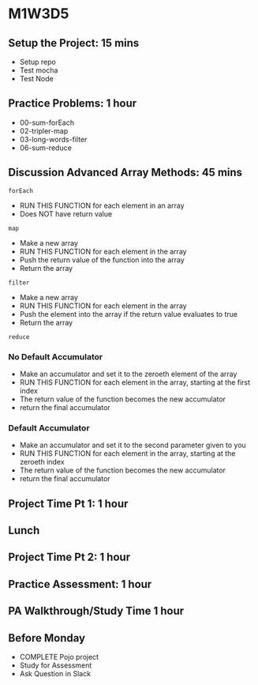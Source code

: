 # M1W3D5

## Setup the Project: 15 mins

- Setup repo
- Test mocha
- Test Node

## Practice Problems: 1 hour

- 00-sum-forEach
- 02-tripler-map
- 03-long-words-filter
- 06-sum-reduce

## Discussion Advanced Array Methods: 45 mins

`forEach`

- RUN THIS FUNCTION for each element in an array
- Does NOT have return value

`map`

- Make a new array
- RUN THIS FUNCTION for each element in the array
- Push the return value of the function into the array
- Return the array

`filter`

- Make a new array
- RUN THIS FUNCTION for each element in the array
- Push the element into the array if the return value evaluates to true
- Return the array

`reduce`

### No Default Accumulator

- Make an accumulator and set it to the zeroeth element of the array
- RUN THIS FUNCTION for each element in the array, starting at the first index
- The return value of the function becomes the new accumulator
- return the final accumulator

### Default Accumulator

- Make an accumulator and set it to the second parameter given to you
- RUN THIS FUNCTION for each element in the array, starting at the zeroeth index
- The return value of the function becomes the new accumulator
- return the final accumulator

## Project Time Pt 1: 1 hour

## Lunch

## Project Time Pt 2: 1 hour

## Practice Assessment: 1 hour

## PA Walkthrough/Study Time 1 hour

## Before Monday

- COMPLETE Pojo project
- Study for Assessment
- Ask Question in Slack
